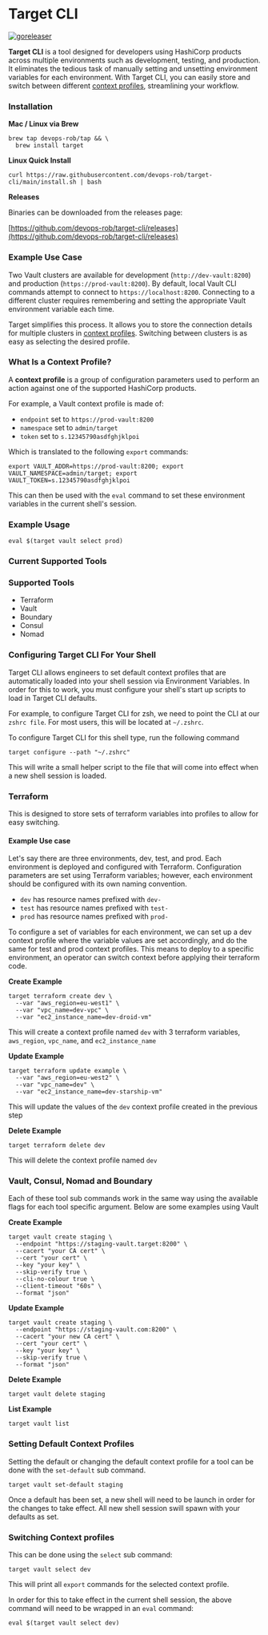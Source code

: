# Target CLI

[![goreleaser](https://github.com/devops-rob/target-cli/actions/workflows/release.yaml/badge.svg)](https://github.com/devops-rob/target-cli/actions/workflows/release.yaml)

**Target CLI** is a tool designed for developers using HashiCorp products across multiple environments such as development, testing, and production. It eliminates the tedious task of manually setting and unsetting environment variables for each environment. With Target CLI, you can easily store and switch between different [context profiles](#what-is-a-context-profile), streamlining your workflow.

### Installation

**Mac / Linux via Brew**

```shell
brew tap devops-rob/tap && \
  brew install target
```

**Linux Quick Install**

```shell
curl https://raw.githubusercontent.com/devops-rob/target-cli/main/install.sh | bash
```

**Releases**

Binaries can be downloaded from the releases page:

[https://github.com/devops-rob/target-cli/releases](https://github.com/devops-rob/target-cli/releases)

### Example Use Case

Two Vault clusters are available for development (`http://dev-vault:8200`) and production (`https://prod-vault:8200`). By default, local Vault CLI commands attempt to connect to `https://localhost:8200`. Connecting to a different cluster requires remembering and setting the appropriate Vault environment variable each time.

Target simplifies this process. It allows you to store the connection details for multiple clusters in [context profiles](#what-is-a-context-profile). Switching between clusters is as easy as selecting the desired profile.

### What Is a Context Profile?

A **context profile** is a group of configuration parameters used to perform an action against one of the supported HashiCorp products.

For example, a Vault context profile is made of:

- `endpoint` set to `https://prod-vault:8200`
- `namespace` set to `admin/target`
- `token` set to `s.12345790asdfghjklpoi`

Which is translated to the following `export` commands:

```shell
export VAULT_ADDR=https://prod-vault:8200; export VAULT_NAMESPACE=admin/target; export VAULT_TOKEN=s.12345790asdfghjklpoi
```

This can then be used with the `eval` command to set these environment variables in the current shell's session.

### Example Usage

```shell
eval $(target vault select prod)
```

### Current Supported Tools
### Supported Tools

- Terraform
- Vault
- Boundary
- Consul
- Nomad

### Configuring Target CLI For Your Shell

Target CLI allows engineers to set default context profiles that are automatically loaded into your shell session via Environment Variables. In order for this to work, you must configure your shell's start up scripts to load in Target CLI defaults.

For example, to configure Target CLI for zsh, we need to point the CLI at our `zshrc file`. For most users, this will be located at `~/.zshrc`.

To configure Target CLI for this shell type, run the following command

```shell
target configure --path "~/.zshrc"
```

This will write a small helper script to the file that will come into effect when a new shell session is loaded.

### Terraform

This is designed to store sets of terraform variables into profiles to allow for easy switching. 

#### Example Use case

Let's say there are three environments, dev, test, and prod. Each environment is deployed and configured with Terraform. Configuration parameters are set using Terraform variables; however, each environment should be configured with its own naming convention. 

- `dev` has resource names prefixed with `dev-`
- `test` has resource names prefixed with `test-`
- `prod` has resource names prefixed with `prod-`

To configure a set of variables for each environment, we can set up a dev context profile where the variable values are set accordingly, and do the same for test and prod context profiles. This means to deploy to a specific environment, an operator can switch context before applying their terraform code.

**Create Example**

```shell
target terraform create dev \
  --var "aws_region=eu-west1" \
  --var "vpc_name=dev-vpc" \
  --var "ec2_instance_name=dev-droid-vm"
```

This will create a context profile named `dev` with 3 terraform variables, `aws_region`, `vpc_name`, and `ec2_instance_name`

**Update Example**

```shell
target terraform update example \
  --var "aws_region=eu-west2" \
  --var "vpc_name=dev" \
  --var "ec2_instance_name=dev-starship-vm"
```

This will update the values of the `dev` context profile created in the previous step

**Delete Example**

```shell
target terraform delete dev
```

This will delete the context profile named `dev`

### Vault, Consul, Nomad and Boundary

Each of these tool sub commands work in the same way using the available flags for each tool specific argument. Below are some examples using Vault

**Create Example**

```shell
target vault create staging \
  --endpoint "https://staging-vault.target:8200" \
  --cacert "your CA cert" \
  --cert "your cert" \
  --key "your key" \
  --skip-verify true \
  --cli-no-colour true \
  --client-timeout "60s" \
  --format "json"
```

**Update Example**

```shell
target vault create staging \
  --endpoint "https://staging-vault.com:8200" \
  --cacert "your new CA cert" \
  --cert "your cert" \
  --key "your key" \
  --skip-verify true \
  --format "json"
```

**Delete Example**

```shell
target vault delete staging
```

**List Example**

```shell
target vault list
```

### Setting Default Context Profiles

Setting the default or changing the default context profile for a tool can be done with the `set-default` sub command. 

```shell
target vault set-default staging
```

Once a default has been set, a new shell will need to be launch in order for the changes to take effect. All new shell session swill spawn with your defaults as set.

### Switching Context profiles

This can be done using the `select` sub command:

```shell
target vault select dev
```

This will print all `export` commands for the selected context profile. 

In order for this to take effect in the current shell session, the above command will need to be wrapped in an `eval` command:

```shell
eval $(target vault select dev)
```
